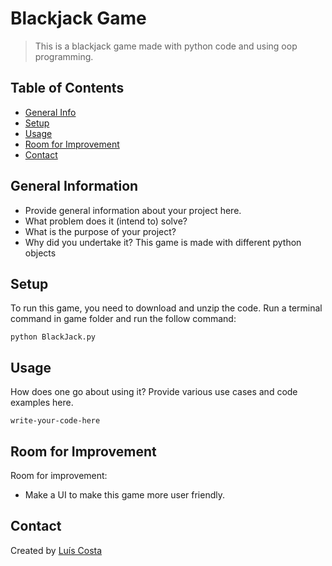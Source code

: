 # Blackjack Game
> This is a blackjack game made with python code and using oop programming.

## Table of Contents
* [General Info](#general-information)
* [Setup](#setup)
* [Usage](#usage)
* [Room for Improvement](#room-for-improvement)
* [Contact](#contact)


## General Information
- Provide general information about your project here.
- What problem does it (intend to) solve?
- What is the purpose of your project?
- Why did you undertake it?
This game is made with different python objects
<!-- You don't have to answer all the questions - just the ones relevant to your project. -->

## Setup
To run this game, you need to download and unzip the code.
Run a terminal command in game folder and run the follow command:
```
python BlackJack.py
```

## Usage
How does one go about using it?
Provide various use cases and code examples here.

`write-your-code-here`

## Room for Improvement

Room for improvement:
- Make a UI to make this game more user friendly.


## Contact
Created by [Luís Costa](https://www.linkedin.com/in/lu%C3%ADs-costa-793a2414b/)

